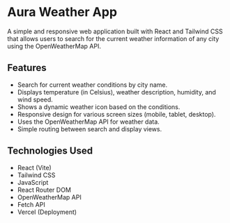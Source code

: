 # Aura Weather App

A simple and responsive web application built with React and Tailwind CSS that allows users to search for the current weather information of any city using the OpenWeatherMap API.

## Features

- Search for current weather conditions by city name.
- Displays temperature (in Celsius), weather description, humidity, and wind speed.
- Shows a dynamic weather icon based on the conditions.
- Responsive design for various screen sizes (mobile, tablet, desktop).
- Uses the OpenWeatherMap API for weather data.
- Simple routing between search and display views.

## Technologies Used

- React (Vite)
- Tailwind CSS
- JavaScript
- React Router DOM
- OpenWeatherMap API
- Fetch API
- Vercel (Deployment)
